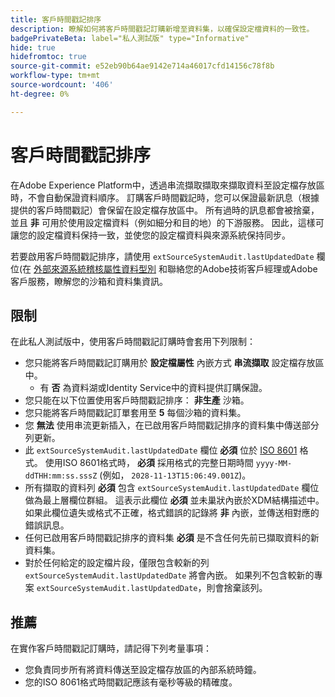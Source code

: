 ```yaml
---
title: 客戶時間戳記排序
description: 瞭解如何將客戶時間戳記訂購新增至資料集，以確保設定檔資料的一致性。
badgePrivateBeta: label="私人測試版" type="Informative"
hide: true
hidefromtoc: true
source-git-commit: e52eb90b64ae9142e714a46017cfd14156c78f8b
workflow-type: tm+mt
source-wordcount: '406'
ht-degree: 0%

---
```



# 客戶時間戳記排序

在Adobe Experience Platform中，透過串流擷取擷取來擷取資料至設定檔存放區時，不會自動保證資料順序。 訂購客戶時間戳記時，您可以保證最新訊息（根據提供的客戶時間戳記）會保留在設定檔存放區中。 所有過時的訊息都會被捨棄，並且 **非** 可用於使用設定檔資料（例如細分和目的地）的下游服務。 因此，這樣可讓您的設定檔資料保持一致，並使您的設定檔資料與來源系統保持同步。

若要啟用客戶時間戳記排序，請使用 `extSourceSystemAudit.lastUpdatedDate` 欄位(在 [外部來源系統稽核屬性資料型別](../xdm/data-types/external-source-system-audit-attributes.md) 和聯絡您的Adobe技術客戶經理或Adobe客戶服務，瞭解您的沙箱和資料集資訊。

## 限制

在此私人測試版中，使用客戶時間戳記訂購時會套用下列限制：

- 您只能將客戶時間戳記訂購用於 **設定檔屬性** 內嵌方式 **串流擷取** 設定檔存放區中。
   - 有 **否** 為資料湖或Identity Service中的資料提供訂購保證。
- 您只能在以下位置使用客戶時間戳記排序： **非生產** 沙箱。
- 您只能將客戶時間戳記訂單套用至 **5** 每個沙箱的資料集。
- 您 **無法** 使用串流更新插入，在已啟用客戶時間戳記排序的資料集中傳送部分列更新。
- 此 `extSourceSystemAudit.lastUpdatedDate` 欄位 **必須** 位於 [ISO 8601](https://www.iso.org/iso-8601-date-and-time-format.html) 格式。 使用ISO 8601格式時， **必須** 採用格式的完整日期時間 `yyyy-MM-ddTHH:mm:ss.sssZ` (例如， `2028-11-13T15:06:49.001Z`)。
- 所有擷取的資料列 **必須** 包含 `extSourceSystemAudit.lastUpdatedDate` 欄位做為最上層欄位群組。 這表示此欄位 **必須** 並未巢狀內嵌於XDM結構描述中。 如果此欄位遺失或格式不正確，格式錯誤的記錄將 **非** 內嵌，並傳送相對應的錯誤訊息。
- 任何已啟用客戶時間戳記排序的資料集 **必須** 是不含任何先前已擷取資料的新資料集。
- 對於任何給定的設定檔片段，僅限包含較新的列 `extSourceSystemAudit.lastUpdatedDate` 將會內嵌。 如果列不包含較新的專案 `extSourceSystemAudit.lastUpdatedDate`，則會捨棄該列。

## 推薦

在實作客戶時間戳記訂購時，請記得下列考量事項：

- 您負責同步所有將資料傳送至設定檔存放區的內部系統時鐘。
- 您的ISO 8061格式時間戳記應該有毫秒等級的精確度。
